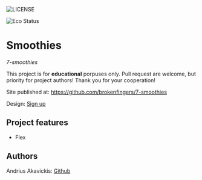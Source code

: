 ![LICENSE](https://img.shields.io/badge/license-MIT-blue.svg?style=flat-square)

![Eco Status](https://img.shields.io/badge/ECO-Friendly-green.svg)

# Smoothies

_7-smoothies_

This project is for **educational** porpuses only. Pull request are welcome, but priority for project authors! Thank you for your cooperation!

Site published at: https://github.com/brokenfingers/7-smoothies

Design: [Sign up](https://media.discordapp.net/attachments/850245533838868480/850247344464592906/unknown.png?width=1073&height=670)

## Project features

- Flex

## Authors

Andrius Akavickis: [Github](https://github.com/brokenfingers)
